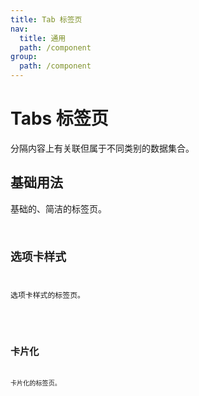 ```yaml
---
title: Tab 标签页
nav:
  title: 通用
  path: /component
group:
  path: /component
---
```


# Tabs 标签页

分隔内容上有关联但属于不同类别的数据集合。


## 基础用法

基础的、简洁的标签页。
<code src="./demo/index1.tsx" />

## 选项卡样式
选项卡样式的标签页。

<code src="./demo/index2.tsx" />

## 卡片化
卡片化的标签页。
<code src="./demo/index3.tsx" /> 

<API></API>
